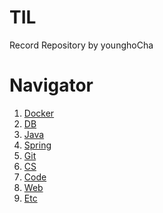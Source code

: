 # TIL
Record Repository by younghoCha

# Navigator

1. [Docker](https://github.com/Cha-Young-Ho/TIL/tree/main/Docker)
2. [DB](https://github.com/Cha-Young-Ho/TIL/tree/main/DB)
3. [Java](https://github.com/Cha-Young-Ho/TIL/tree/main/Java)
4. [Spring](https://github.com/Cha-Young-Ho/TIL/tree/main/Spring)
5. [Git](https://github.com/Cha-Young-Ho/TIL/tree/main/Git)
6. [CS](https://github.com/Cha-Young-Ho/TIL/tree/main/CS)
7. [Code](https://github.com/Cha-Young-Ho/TIL/tree/main/Code)
8. [Web]()
8. [Etc](https://github.com/Cha-Young-Ho/TIL/tree/main/Etc)

